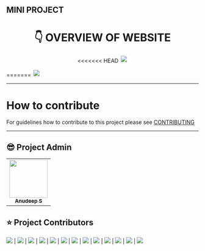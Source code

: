 ## MINI PROJECT

<h1 align="center"> 👇 OVERVIEW OF WEBSITE </h1>

<p align="center">
<<<<<<< HEAD
  <img style='border:2px solid #FFFFFF' src="/datavis.gif">
</p>
=======
  <img style='border:2px solid #FFFFFF' src="/src/assets/datavis.gif">
</p>

---

# How to contribute

For guidelines how to contribute to this project please see [CONTRIBUTING](CONTRIBUTING.md)

---

## 😎 Project Admin

<table>
  <tr>
<td align="center"><a href="https://github.com/Anudeep-313"><img src="https://avatars.githubusercontent.com/u/84098720?v=4" width="100px;" alt=""/><br /><sub><b>Anudeep S</b></sub></a></td>
  </tr>
</table>

## ⭐ Project Contributors

[![](https://github.com/Anudeep-313.png?size=50)](https://github.com/Anudeep-313) | [![](https://github.com/pranshuj73.png?size=50)](https://github.com/pranshuj73) | [![](https://github.com/avatar-10000.png?size=50)](https://github.com/avatar-10000) | [![](https://github.com/Sonualam-bot.png?size=50)](https://github.com/Sonualam-bot) | [![](https://github.com/Samriddh2703.png?size=50)](https://github.com/Samriddh2703) | [![](https://github.com/bhuvan-tech.png?size=50)](https://github.com/bhuvan-tech) | [![](https://github.com/vbindal.png?size=50)](https://github.com/vbindal) | [![](https://github.com/aakashraj01.png?size=50)](https://github.com/aakashraj01) | [![](https://github.com/yesimhozman.png?size=50)](https://github.com/yesimhozman) | [![](https://github.com/Stronkness.png?size=50)](https://github.com/Stronkness) | [![](https://github.com/YasirObaibullah99.png?size=50)](https://github.com/YasirObaibullah99) | [![](https://github.com/ch3ber.png?size=50)](https://github.com/ch3ber) | [![](https://github.com/Yuvraj3905.png?size=50)](https://github.com/Yuvraj3905)
